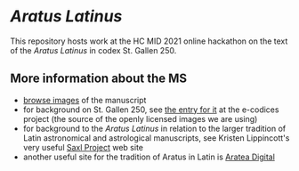 # *Aratus Latinus*

This repository hosts work at the HC MID 2021 online hackathon on the text of the *Aratus Latinus* in codex St. Gallen 250.

## More information about the MS


- [browse images](https://hcmid.github.io/ms-hackathon-2021/browser.html) of the manuscript
- for background on St. Gallen 250, see [the entry for it](https://www.e-codices.unifr.ch/en/searchresult/list/one/csg/0250) at the e-codices project (the source of the openly licensed images we are using)
- for background to the *Aratus Latinus* in relation to the larger tradition of Latin astronomical and astrological manuscripts, see Kristen Lippincott's very useful [Saxl Project](https://www.thesaxlproject.com/the-saxl-project/) web site
- another useful site for the tradition of Aratus in Latin is [Aratea Digital](https://aratea-digital.acdh.oeaw.ac.at/pages/index.html)
